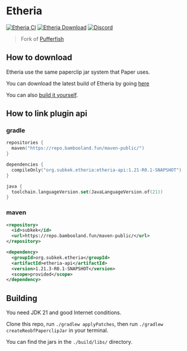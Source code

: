 # Etheria

[![Etheria CI](https://github.com/sub-kek/Etheria/actions/workflows/build.yml/badge.svg)](https://github.com/sub-kek/Etheria/actions/workflows/build.yml)
[![Etheria Download](https://img.shields.io/github/downloads/sub-kek/Etheria/total?color=0&logo=github)](https://github.com/sub-kek/Etheria/releases/latest)
[![Discord](https://badgen.net/discord/online-members/eRvwvmEXWz?icon=discord&label=Discord&list=what)](https://discord.gg/eRvwvmEXWz)

> Fork of [Pufferfish](https://github.com/pufferfish-gg/Pufferfish)
## How to download
Etheria use the same paperclip jar system that Paper uses.

You can download the latest build of Etheria by going [here](https://github.com/sub-kek/Etheria/releases/latest)

You can also [build it yourself](https://github.com/sub-kek/Etheria#building).
## How to link plugin api
### gradle
```kotlin
repositories {
  maven("https://repo.bambooland.fun/maven-public/")
}

dependencies {
  compileOnly("org.subkek.etheria:etheria-api:1.21-R0.1-SNAPSHOT")
}

java {
  toolchain.languageVersion.set(JavaLanguageVersion.of(21))
}
```
### maven
```xml
<repository>
  <id>subkek</id>
  <url>https://repo.bambooland.fun/maven-public/</url>
</repository>
```
```xml
<dependency>
  <groupId>org.subkek.etheria</groupId>
  <artifactId>etheria-api</artifactId>
  <version>1.21.3-R0.1-SNAPSHOT</version>
  <scope>provided</scope>
</dependency>
 ```
## Building
You need JDK 21 and good Internet conditions.

Clone this repo, run `./gradlew applyPatches`, then run `./gradlew createReobfPaperclipJar` in your terminal.

You can find the jars in the `./build/libs/` directory.
